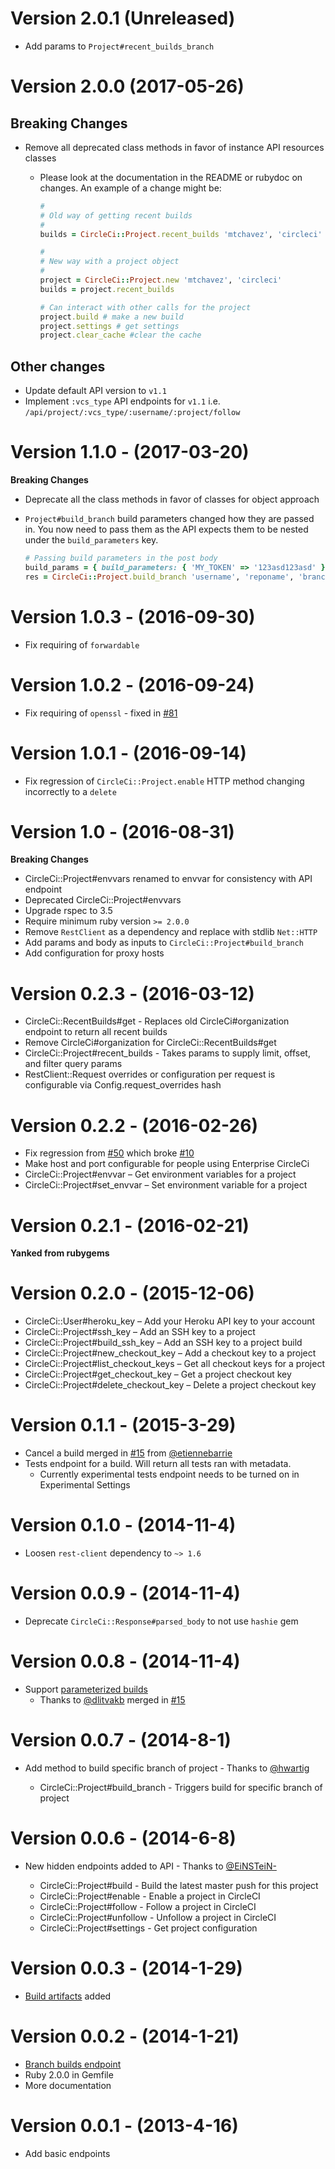 # Version 2.0.1 (Unreleased)

* Add params to `Project#recent_builds_branch`

# Version 2.0.0 (2017-05-26)

## Breaking Changes

* Remove all deprecated class methods in favor of instance API resources classes
  * Please look at the documentation in the README or rubydoc on changes. An example of a change might be:

    ```ruby
    #
    # Old way of getting recent builds
    #
    builds = CircleCi::Project.recent_builds 'mtchavez', 'circleci'

    #
    # New way with a project object
    #
    project = CircleCi::Project.new 'mtchavez', 'circleci'
    builds = project.recent_builds

    # Can interact with other calls for the project
    project.build # make a new build
    project.settings # get settings
    project.clear_cache #clear the cache
    ```



## Other changes

* Update default API version to `v1.1`
* Implement `:vcs_type` API endpoints for `v1.1` i.e. `/api/project/:vcs_type/:username/:project/follow`

# Version 1.1.0 - (2017-03-20)

**Breaking Changes**

* Deprecate all the class methods in favor of classes for object approach
* `Project#build_branch` build parameters changed how they are
   passed in. You now need to pass them as the API expects them to be
   nested under the `build_parameters` key.

   ```ruby
   # Passing build parameters in the post body
   build_params = { build_parameters: { 'MY_TOKEN' => '123asd123asd' } }
   res = CircleCi::Project.build_branch 'username', 'reponame', 'branch', {}, build_params
   ```

# Version 1.0.3 - (2016-09-30)

* Fix requiring of `forwardable`

# Version 1.0.2 - (2016-09-24)

* Fix requiring of `openssl` - fixed in [#81](https://github.com/mtchavez/circleci/pull/81)

# Version 1.0.1 - (2016-09-14)

* Fix regression of `CircleCi::Project.enable` HTTP method changing incorrectly to a `delete`

# Version 1.0 - (2016-08-31)

**Breaking Changes**

* CircleCi::Project#envvars renamed to envvar for consistency with API endpoint
* Deprecated CircleCi::Project#envvars
* Upgrade rspec to 3.5
* Require minimum ruby version `>= 2.0.0`
* Remove `RestClient` as a dependency and replace with stdlib `Net::HTTP`
* Add params and body as inputs to `CircleCi::Project#build_branch`
* Add configuration for proxy hosts

# Version 0.2.3 - (2016-03-12)

* CircleCi::RecentBuilds#get - Replaces old CircleCi#organization endpoint to return all recent builds
* Remove CircleCi#organization for CircleCi::RecentBuilds#get
* CircleCi::Project#recent_builds - Takes params to supply limit, offset, and filter query params
* RestClient::Request overrides or configuration per request is configurable via Config.request_overrides hash

# Version 0.2.2 - (2016-02-26)

* Fix regression from [#50](https://github.com/mtchavez/circleci/pull/50) which broke [#10](https://github.com/mtchavez/circleci/pull/10)
* Make host and port configurable for people using Enterprise CircleCi
* CircleCi::Project#envvar – Get environment variables for a project
* CircleCi::Project#set_envvar – Set environment variable for a project

# Version 0.2.1 - (2016-02-21)

**Yanked from rubygems**

# Version 0.2.0 - (2015-12-06)

* CircleCi::User#heroku_key – Add your Heroku API key to your account
* CircleCi::Project#ssh_key – Add an SSH key to a project
* CircleCi::Project#build_ssh_key – Add an SSH key to a project build
* CircleCi::Project#new_checkout_key – Add a checkout key to a project
* CircleCi::Project#list_checkout_keys – Get all checkout keys for a project
* CircleCi::Project#get_checkout_key – Get a project checkout key
* CircleCi::Project#delete_checkout_key – Delete a project checkout key

# Version 0.1.1 - (2015-3-29)

* Cancel a build merged in [#15](https://github.com/mtchavez/circleci/pull/15) from [@etiennebarrie](https://github.com/etiennebarrie)
* Tests endpoint for a build. Will return all tests ran with metadata.
  * Currently experimental tests endpoint needs to be turned on in Experimental Settings

# Version 0.1.0 - (2014-11-4)

* Loosen `rest-client` dependency to `~> 1.6`

# Version 0.0.9 - (2014-11-4)

* Deprecate `CircleCi::Response#parsed_body` to not use `hashie` gem

# Version 0.0.8 - (2014-11-4)

* Support [parameterized builds](https://circleci.com/docs/parameterized-builds)
  * Thanks to [@dlitvakb](https://github.com/dlitvakb) merged in [#15](https://github.com/mtchavez/circleci/pull/15)

# Version 0.0.7 - (2014-8-1)

* Add method to build specific branch of project - Thanks to [@hwartig](https://github.com/hwartig)

  * CircleCi::Project#build_branch - Triggers build for specific branch of project

# Version 0.0.6 - (2014-6-8)

* New hidden endpoints added to API - Thanks to [@EiNSTeiN-](https://github.com/EiNSTeiN-)

  * CircleCi::Project#build - Build the latest master push for this project
  * CircleCi::Project#enable - Enable a project in CircleCI
  * CircleCi::Project#follow - Follow a project in CircleCI
  * CircleCi::Project#unfollow - Unfollow a project in CircleCI
  * CircleCi::Project#settings - Get project configuration

# Version 0.0.3 - (2014-1-29)

* [Build artifacts](https://github.com/mtchavez/circleci/pull/3) added

# Version 0.0.2 - (2014-1-21)

* [Branch builds endpoint](https://github.com/mtchavez/circleci/pull/1)
* Ruby 2.0.0 in Gemfile
* More documentation

# Version 0.0.1 - (2013-4-16)

* Add basic endpoints
